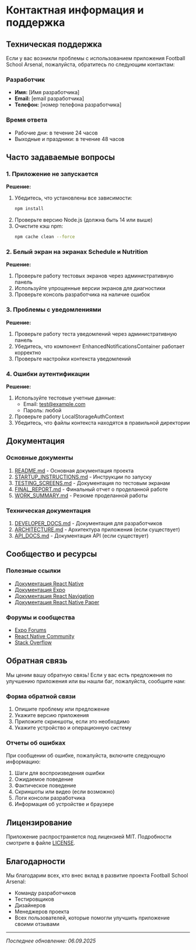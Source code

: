 # Контактная информация и поддержка

## Техническая поддержка

Если у вас возникли проблемы с использованием приложения Football School Arsenal, пожалуйста, обратитесь по следующим контактам:

### Разработчик

- **Имя:** [Имя разработчика]
- **Email:** [email разработчика]
- **Телефон:** [номер телефона разработчика]

### Время ответа

- Рабочие дни: в течение 24 часов
- Выходные и праздники: в течение 48 часов

## Часто задаваемые вопросы

### 1. Приложение не запускается

**Решение:**

1. Убедитесь, что установлены все зависимости:
   ```bash
   npm install
   ```
2. Проверьте версию Node.js (должна быть 14 или выше)
3. Очистите кэш npm:
   ```bash
   npm cache clean --force
   ```

### 2. Белый экран на экранах Schedule и Nutrition

**Решение:**

1. Проверьте работу тестовых экранов через административную панель
2. Используйте упрощенные версии экранов для диагностики
3. Проверьте консоль разработчика на наличие ошибок

### 3. Проблемы с уведомлениями

**Решение:**

1. Проверьте работу теста уведомлений через административную панель
2. Убедитесь, что компонент EnhancedNotificationsContainer работает корректно
3. Проверьте настройки контекста уведомлений

### 4. Ошибки аутентификации

**Решение:**

1. Используйте тестовые учетные данные:
   - Email: test@example.com
   - Пароль: любой
2. Проверьте работу LocalStorageAuthContext
3. Убедитесь, что файлы контекста находятся в правильной директории

## Документация

### Основные документы

1. [README.md](README.md) - Основная документация проекта
2. [STARTUP_INSTRUCTIONS.md](STARTUP_INSTRUCTIONS.md) - Инструкции по запуску
3. [TESTING_SCREENS.md](TESTING_SCREENS.md) - Документация по тестовым экранам
4. [FINAL_REPORT.md](FINAL_REPORT.md) - Финальный отчет о проделанной работе
5. [WORK_SUMMARY.md](WORK_SUMMARY.md) - Резюме проделанной работы

### Техническая документация

1. [DEVELOPER_DOCS.md](DEVELOPER_DOCS.md) - Документация для разработчиков
2. [ARCHITECTURE.md](ARCHITECTURE.md) - Архитектура приложения (если существует)
3. [API_DOCS.md](API_DOCS.md) - Документация API (если существует)

## Сообщество и ресурсы

### Полезные ссылки

- [Документация React Native](https://reactnative.dev/)
- [Документация Expo](https://docs.expo.dev/)
- [Документация React Navigation](https://reactnavigation.org/)
- [Документация React Native Paper](https://callstack.github.io/react-native-paper/)

### Форумы и сообщества

- [Expo Forums](https://forums.expo.dev/)
- [React Native Community](https://reactnative.dev/community)
- [Stack Overflow](https://stackoverflow.com/questions/tagged/react-native)

## Обратная связь

Мы ценим вашу обратную связь! Если у вас есть предложения по улучшению приложения или вы нашли баг, пожалуйста, сообщите нам:

### Форма обратной связи

1. Опишите проблему или предложение
2. Укажите версию приложения
3. Приложите скриншоты, если это необходимо
4. Укажите устройство и операционную систему

### Отчеты об ошибках

При сообщении об ошибке, пожалуйста, включите следующую информацию:

1. Шаги для воспроизведения ошибки
2. Ожидаемое поведение
3. Фактическое поведение
4. Скриншоты или видео (если возможно)
5. Логи консоли разработчика
6. Информация об устройстве и браузере

## Лицензирование

Приложение распространяется под лицензией MIT. Подробности смотрите в файле [LICENSE](LICENSE).

## Благодарности

Мы благодарим всех, кто внес вклад в развитие проекта Football School Arsenal:

- Команду разработчиков
- Тестировщиков
- Дизайнеров
- Менеджеров проекта
- Всех пользователей, которые помогли улучшить приложение своими отзывами

---

_Последнее обновление: 06.09.2025_
